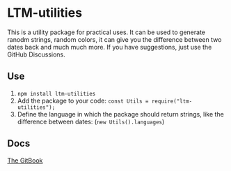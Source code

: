 # LTM-utilities

This is a utility package for practical uses. It can be used to generate ranodm strings, random colors, it can give you the difference between two dates back and much much more.
If you have suggestions, just use the GitHub Discussions.

## Use

1. `npm install ltm-utilities`
2. Add the package to your code: `const Utils = require("ltm-utilities");`
3. Define the language in which the package should return strings, like the difference between dates: (`new Utils().languages`)

## Docs

[The GitBook](https://leontm-systems.gitbook.io/ltm-utilities-docs/)
